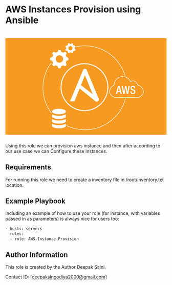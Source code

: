 # AWS Instances Provision using Ansible
![AWS Instance.](https://raw.githubusercontent.com/Deepak9829/IMAGES/master/ec2.jpg)
=========
Using this role we can provision aws instance and then after according to our use case we can Configure these instances.

Requirements
------------

For running this role we need to create a inventory file in /root/inventory.txt location.



Example Playbook
----------------

Including an example of how to use your role (for instance, with variables passed in as parameters) is always nice for users too:

    - hosts: servers
      roles:
      - role: AWS-Instance-Provision


Author Information
------------------

This role is created by the Author Deepak Saini.

Contact ID: [deepaksingodiya2000@gmail.com]
